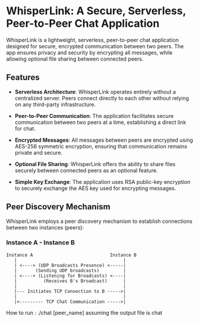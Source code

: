 # WhisperLink: A Secure, Serverless, Peer-to-Peer Chat Application

WhisperLink is a lightweight, serverless, peer-to-peer chat application designed for secure, encrypted communication between two peers. The app ensures privacy and security by encrypting all messages, while allowing optional file sharing between connected peers.

## Features

- **Serverless Architecture**: WhisperLink operates entirely without a centralized server. Peers connect directly to each other without relying on any third-party infrastructure.
  
- **Peer-to-Peer Communication**: The application facilitates secure communication between two peers at a time, establishing a direct link for chat.
  
- **Encrypted Messages**: All messages between peers are encrypted using AES-256 symmetric encryption, ensuring that communication remains private and secure.
  
- **Optional File Sharing**: WhisperLink offers the ability to share files securely between connected peers as an optional feature.
  
- **Simple Key Exchange**: The application uses RSA public-key encryption to securely exchange the AES key used for encrypting messages.

## Peer Discovery Mechanism

WhisperLink employs a peer discovery mechanism to establish connections between two instances (peers):

### Instance A - Instance B

```plaintext
Instance A                             Instance B
   |                                        |
   | <----> (UDP Broadcasts Presence) <-----|  
   |       (Sending UDP broadcasts)         |  
   | <----> (Listening for Broadcasts) <----|  
   |          (Receives B's Broadcast)      |
   |                                        |
   |--- Initiates TCP Connection to B ----->|
   |                                        |
   |<--------- TCP Chat Communication ----->|

```
How to run :
./chat [peer_name] 
assuming the output file is chat
